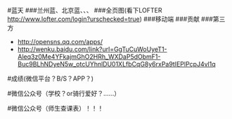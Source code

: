 #蓝天
###兰州蓝、北京蓝、、、
###全页图(看下LOFTER http://www.lofter.com/login?urschecked=true)
###移动端
###贡献
###第三方 
* http://opensns.qq.com/apps/   
* http://wenku.baidu.com/link?url=GgTuCuWoUyeT1-Aleq3z0Me4YFkajmGhO2HRh_WXDaP5dObmF1-Buc9BLhNDyeN5w_otcUYhnlDU01XLfbCqG8y6rxPa9tIEPlPcpJ4vl1q

#成绩(微信平台？B/S？APP？)

#微信公众号（学校？or骑行爱好？......）

#微信公众号（师生查课表）！！！